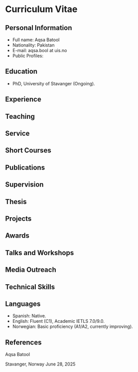 # Curriculum Vitae

## Personal Information

* Full name: Aqsa Batool
* Nationality: Pakistan
* E-mail: aqsa.bool at uis.no 
* Public Profiles: 
<!--


-->
## Education

* PhD, University of Stavanger (Ongoing).

## Experience



## Teaching


## Service

## Short Courses


## Publications


## Supervision


## Thesis


## Projects


## Awards


## Talks and Workshops

## Media Outreach


## Technical Skills

## Languages

* Spanish: Native.
* English: Fluent (C1), Academic IETLS 7.0/9.0.
* Norwegian: Basic proficiency (A1/A2, currently improving).

## References


Aqsa Batool

Stavanger, Norway June 28, 2025